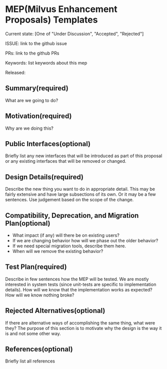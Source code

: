# MEP(Milvus Enhancement Proposals) Templates
Current state: [One of "Under Discussion", "Accepted", "Rejected"]

ISSUE: link to the github issue

PRs: link to the github PRs

Keywords: list keywords about this mep

Released: <Milvus Release Version>

## Summary(required)

What are we going to do?

## Motivation(required)

Why are we doing this?

## Public Interfaces(optional)

Briefly list any new interfaces that will be introduced as part of this proposal or any existing interfaces that will be removed or changed.

## Design Details(required)

Describe the new thing you want to do in appropriate detail. This may be fairly extensive and have large subsections of its own. Or it may be a few sentences. Use judgement based on the scope of the change.

## Compatibility, Deprecation, and Migration Plan(optional)
- What impact (if any) will there be on existing users?
- If we are changing behavior how will we phase out the older behavior?
- If we need special migration tools, describe them here.
- When will we remove the existing behavior?


## Test Plan(required)

Describe in few sentences how the MEP will be tested. We are mostly interested in system tests (since unit-tests are specific to implementation details). How will we know that the implementation works as expected? How will we know nothing broke?

## Rejected Alternatives(optional)

If there are alternative ways of accomplishing the same thing, what were they? The purpose of this section is to motivate why the design is the way it is and not some other way.

## References(optional)

Briefly list all references



